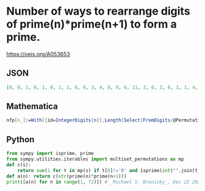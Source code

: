 # Number of ways to rearrange digits of prime\(n\)\*prime\(n\+1\) to form a prime\.
https://oeis.org/A053653
## JSON
```JSON
[0, 0, 1, 0, 1, 0, 1, 2, 0, 0, 3, 4, 8, 0, 6, 11, 3, 0, 3, 6, 1, 1, 4, 3, 0, 2, 5, 6, 15, 15, 17, 16, 12, 12, 4, 10, 8, 5, 8, 18, 11, 23, 5, 13, 9, 10, 8, 6, 27, 9, 4, 6, 14, 4, 24, 3, 14, 6, 4, 33, 7, 14, 11, 12, 6, 86, 26, 53, 13, 79, 27, 51, 81, 61, 26, 39, 25, 54, 17, 25]
```
## Mathematica
```Mathematica
nfp[n_]:=With[{id=IntegerDigits[n]},Length[Select[FromDigits/@Permutations[id],IntegerLength[ #] ==IntegerLength[n]&&PrimeQ[#]&]]]; nfp/@Times@@@Partition[Prime[Range[90]],2,1] (* _Harvey P. Dale_, Aug 29 2024 *)
```
## Python
```Python
from sympy import isprime, prime
from sympy.utilities.iterables import multiset_permutations as mp
def c(s):
    return sum(1 for t in mp(s) if t[0]!='0' and isprime(int("".join(t))))
def a(n): return c(str(prime(n)*prime(n+1)))
print([a(n) for n in range(1, 72)]) # _Michael S. Branicky_, Dec 22 2021
```

